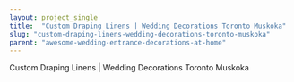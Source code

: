 ```yaml
---
layout: project_single
title:  "Custom Draping Linens | Wedding Decorations Toronto Muskoka"
slug: "custom-draping-linens-wedding-decorations-toronto-muskoka"
parent: "awesome-wedding-entrance-decorations-at-home"
---
```

Custom Draping Linens | Wedding Decorations Toronto Muskoka